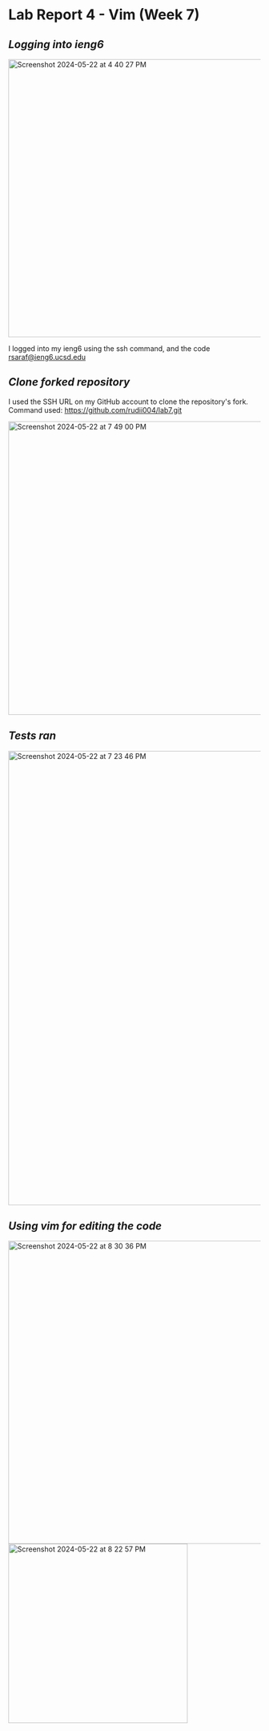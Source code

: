 # Lab Report 4 - Vim (Week 7)

## *Logging into ieng6*

<img width="555" alt="Screenshot 2024-05-22 at 4 40 27 PM" src="https://github.com/rudii004/cse15l-lab-reports/assets/165842692/1b32956e-c9dc-4280-9a8f-cfd105944e70">

I logged into my ieng6 using the ssh command, and the code rsaraf@ieng6.ucsd.edu

## *Clone forked repository*

I used the SSH URL on my GitHub account to clone the repository's fork. Command used: https://github.com/rudii004/lab7.git

<img width="586" alt="Screenshot 2024-05-22 at 7 49 00 PM" src="https://github.com/rudii004/cse15l-lab-reports/assets/165842692/cd764f9a-cf33-474b-8f1f-31844b4c09c1">


## *Tests ran*

<img width="907" alt="Screenshot 2024-05-22 at 7 23 46 PM" src="https://github.com/rudii004/cse15l-lab-reports/assets/165842692/35925337-12ec-4ab7-a616-1f96bd8e72c0">

## *Using vim for editing the code*

<img width="605" alt="Screenshot 2024-05-22 at 8 30 36 PM" src="https://github.com/rudii004/cse15l-lab-reports/assets/165842692/578db624-12c0-434e-bc44-e7447c989845">

<img width="358" alt="Screenshot 2024-05-22 at 8 22 57 PM" src="https://github.com/rudii004/cse15l-lab-reports/assets/165842692/971ace98-f767-4747-9227-0c9c189aa3a7">



